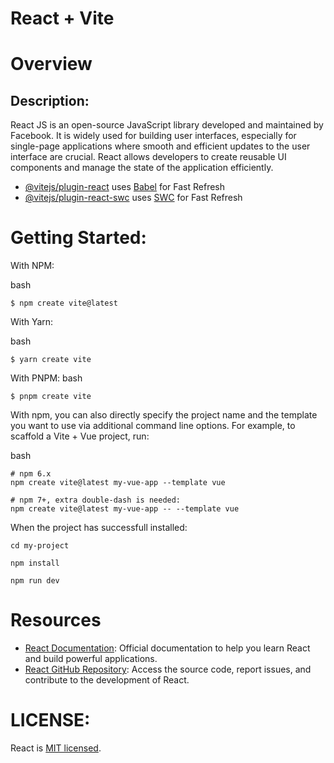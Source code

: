 # React + Vite

# Overview

## Description: 
React JS is an open-source JavaScript library developed and maintained by Facebook. It is widely used for building user interfaces, especially for single-page applications where smooth and efficient updates to the user interface are crucial. React allows developers to create reusable UI components and manage the state of the application efficiently.

- [@vitejs/plugin-react](https://github.com/vitejs/vite-plugin-react/blob/main/packages/plugin-react/README.md) uses [Babel](https://babeljs.io/) for Fast Refresh
- [@vitejs/plugin-react-swc](https://github.com/vitejs/vite-plugin-react-swc) uses [SWC](https://swc.rs/) for Fast Refresh

# Getting Started:

With NPM:

bash
```
$ npm create vite@latest
```

With Yarn:

bash
```
$ yarn create vite
```

With PNPM:
bash
```
$ pnpm create vite
```

With npm, you can also directly specify the project name and the template you want to use via additional command line options. For example, to scaffold a Vite + Vue project, run:

bash
```language
# npm 6.x
npm create vite@latest my-vue-app --template vue

# npm 7+, extra double-dash is needed:
npm create vite@latest my-vue-app -- --template vue
```

When the project has successfull installed: 

```
cd my-project

npm install

npm run dev
```
# Resources
- [React Documentation](https://legacy.reactjs.org/docs/getting-started.html): Official documentation to help you learn React and build powerful applications.
- [React GitHub Repository](https://github.com/facebook/react/tree/main): Access the source code, report issues, and contribute to the development of React.

# LICENSE: 
React is [MIT licensed](LICENSE).
